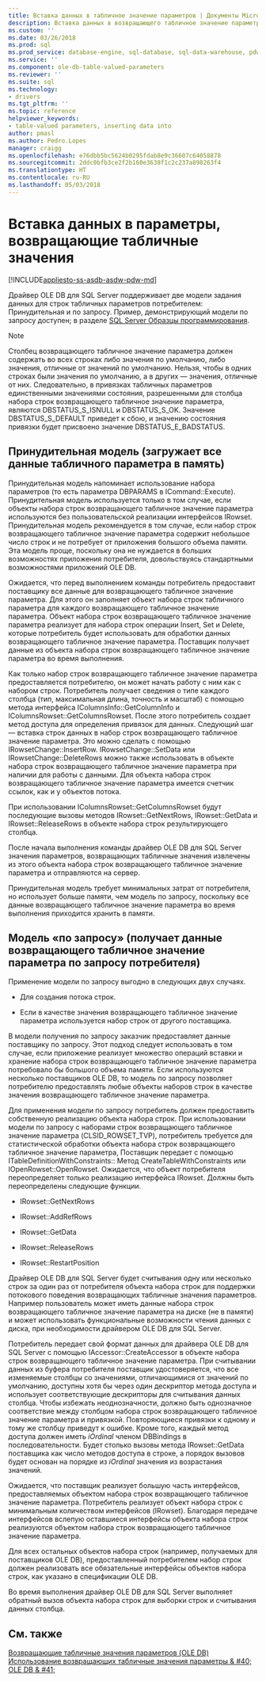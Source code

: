 ```yaml
---
title: Вставка данных в табличное значение параметров | Документы Microsoft
description: Вставка данных в возвращающего табличное значение параметры с помощью драйвер OLE DB для SQL Server
ms.custom: ''
ms.date: 03/26/2018
ms.prod: sql
ms.prod_service: database-engine, sql-database, sql-data-warehouse, pdw
ms.service: ''
ms.component: ole-db-table-valued-parameters
ms.reviewer: ''
ms.suite: sql
ms.technology:
- drivers
ms.tgt_pltfrm: ''
ms.topic: reference
helpviewer_keywords:
- table-valued parameters, inserting data into
author: pmasl
ms.author: Pedro.Lopes
manager: craigg
ms.openlocfilehash: e76dbb5bc5624b0295fdab8e9c36607c64058878
ms.sourcegitcommit: 2ddc0bfb3ce2f2b160e3638f1c2c237a898263f4
ms.translationtype: HT
ms.contentlocale: ru-RU
ms.lasthandoff: 05/03/2018
---
```

# <a name="inserting-data-into-table-valued-parameters"></a>Вставка данных в параметры, возвращающие табличные значения
[!INCLUDE[appliesto-ss-asdb-asdw-pdw-md](../../../includes/appliesto-ss-asdb-asdw-pdw-md.md)]

  Драйвер OLE DB для SQL Server поддерживает две модели задания данных для строк табличных параметров потребителем: Принудительная и по запросу. Пример, демонстрирующий модели по запросу доступен; в разделе [SQL Server Образцы программирования](http://msftdpprodsamples.codeplex.com/).  
  
> [!NOTE]  
>  Столбец возвращающего табличное значение параметра должен содержать во всех строках либо значения по умолчанию, либо значения, отличные от значений по умолчанию. Нельзя, чтобы в одних строках были значения по умолчанию, а в других — значения, отличные от них. Следовательно, в привязках табличных параметров единственными значениями состояния, разрешенными для столбца набора строк возвращающего табличное значение параметра, являются DBSTATUS_S_ISNULL и DBSTATUS_S_OK. Значение DBSTATUS_S_DEFAULT приведет к сбою, и значению состояния привязки будет присвоено значение DBSTATUS_E_BADSTATUS.  
  
## <a name="push-model-loads-all-table-valued-paremeter-data-in-memory"></a>Принудительная модель (загружает все данные табличного параметра в память)  
 Принудительная модель напоминает использование набора параметров (то есть параметра DBPARAMS в ICommand::Execute). Принудительная модель используется только в том случае, если объекты набора строк возвращающего табличное значение параметра используются без пользовательской реализации интерфейсов IRowset. Принудительная модель рекомендуется в том случае, если набор строк возвращающего табличное значение параметра содержит небольшое число строк и не потребует от приложения большого объема памяти. Эта модель проще, поскольку она не нуждается в больших возможностях приложения потребителя, довольствуясь стандартными возможностями приложений OLE DB.  
  
 Ожидается, что перед выполнением команды потребитель предоставит поставщику все данные для возвращающего табличное значение параметра. Для этого он заполняет объект набора строк табличного параметра для каждого возвращающего табличное значение параметра. Объект набора строк возвращающего табличное значение параметра реализует для набора строк операции Insert, Set и Delete, которые потребитель будет использовать для обработки данных возвращающего табличное значение параметра. Поставщик получает данные из объекта набора строк возвращающего табличное значение параметра во время выполнения.  
  
 Как только набор строк возвращающего табличное значение параметра предоставляется потребителю, он может начать работу с ним как с набором строк. Потребитель получает сведения о типе каждого столбца (тип, максимальная длина, точность и масштаб) с помощью метода интерфейса IColumnsInfo::GetColumnInfo и IColumnsRowset::GetColumnsRowset. После этого потребитель создает метод доступа для определения привязок для данных. Следующий шаг — вставка строк данных в набор строк возвращающего табличное значение параметра. Это можно сделать с помощью IRowsetChange::InsertRow. IRowsetChange::SetData или IRowsetChange::DeleteRows можно также использовать в объекте набора строк возвращающего табличное значение параметра при наличии для работы с данными. Для объекта набора строк возвращающего табличное значение параметра имеется счетчик ссылок, как и у объектов потока.  
  
 При использовании IColumnsRowset::GetColumnsRowset будут последующие вызовы методов IRowset::GetNextRows, IRowset::GetData и IRowset::ReleaseRows в объекте набора строк результирующего столбца.  
  
 После начала выполнения команды драйвер OLE DB для SQL Server значения параметров, возвращающих табличные значения извлечены из этого объекта набора строк возвращающего табличное значение параметра и отправляются на сервер.  
  
 Принудительная модель требует минимальных затрат от потребителя, но использует больше памяти, чем модель по запросу, поскольку все данные возвращающего табличное значение параметра во время выполнения приходится хранить в памяти.  
  
## <a name="pull-model-obtaining-table-valued-parameter-data-on-demand-from-the-consumer"></a>Модель «по запросу» (получает данные возвращающего табличное значение параметра по запросу потребителя)  
 Применение модели по запросу выгодно в следующих двух случаях.  
  
-   Для создания потока строк.  
  
-   Если в качестве значения возвращающего табличное значение параметра используется набор строк от другого поставщика.  
  
 В модели получения по запросу заказчик предоставляет данные поставщику по запросу. Этот подход следует использовать в том случае, если приложение реализует множество операций вставки и хранение набора строк возвращающего табличное значение параметра потребовало бы большого объема памяти. Если используются несколько поставщиков OLE DB, то модель по запросу позволяет потребителю предоставлять любые объекты наборов строк в качестве значения возвращающего табличное значение параметра.  
  
 Для применения модели по запросу потребитель должен предоставить собственную реализацию объекта набора строк. При использовании модели по запросу с наборами строк возвращающего табличное значение параметра (CLSID_ROWSET_TVP), потребитель требуется для статистической обработки объекта набора строк возвращающего табличное значение параметра, Поставщик передает с помощью ITableDefinitionWithConstraints:: Метод CreateTableWithConstraints или IOpenRowset::OpenRowset. Ожидается, что объект потребителя переопределяет только реализацию интерфейса IRowset. Должны быть переопределены следующие функции.  
  
-   IRowset::GetNextRows  
  
-   IRowset::AddRefRows  
  
-   IRowset::GetData  
  
-   IRowset::ReleaseRows  
  
-   IRowset::RestartPosition  
  
 Драйвер OLE DB для SQL Server будет считывания одну или несколько строк за один раз от потребителя объекта набора строк для поддержки потокового поведения возвращающих табличные значения параметров. Например пользователь может иметь данные набора строк возвращающего табличное значение параметра на диске (не в памяти) и может использовать функциональные возможности чтения данных с диска, при необходимости драйвером OLE DB для SQL Server.  
  
 Потребитель передает свой формат данных для драйвера OLE DB для SQL Server с помощью IAccessor::CreateAccessor в объекте набора строк возвращающего табличное значение параметра. При считывании данных из буфера потребителя поставщик удостоверяется, что все изменяемые столбцы со значениями, отличающимися от значений по умолчанию, доступны хотя бы через один дескриптор метода доступа и использует соответствующие дескрипторы для считывания данных столбца. Чтобы избежать неоднозначности, должно быть однозначное соответствие между столбцом набора строк возвращающего табличное значение параметра и привязкой. Повторяющиеся привязки к одному и тому же столбцу приведут к ошибке. Кроме того, каждый метод доступа должен иметь *iOrdinal* членом DBBindings в последовательности. Будет столько вызовы метода IRowset::GetData поставщика как число методов доступа в строке, а порядок вызовов будет основан на порядке из *iOrdinal* значения из возрастания значений.  
  
 Ожидается, что поставщик реализует большую часть интерфейсов, предоставляемых объектом набора строк возвращающего табличное значение параметра. Потребитель реализует объект набора строк с минимальным количеством интерфейсов (IRowset). Благодаря передаче интерфейсов вслепую оставшиеся интерфейсы объекта набора строк реализуются объектом набора строк возвращающего табличное значение параметра.  
  
 Для всех остальных объектов набора строк (например, получаемых для поставщиков OLE DB), предоставленный потребителем набор строк должен реализовать все обязательные интерфейсы объектов набора строк, как указано в спецификации OLE DB.  
  
 Во время выполнения драйвер OLE DB для SQL Server выполняет обратный вызов объекта набора строк для выборки строк и считывания данных столбца.  
  
## <a name="see-also"></a>См. также  
 [Возвращающие табличные значения параметров &#40;OLE DB&#41;](../../oledb/ole-db-table-valued-parameters/table-valued-parameters-ole-db.md)   
 [Использование возвращающих табличные значения параметры & #40; OLE DB & #41;](../../oledb/ole-db-how-to/use-table-valued-parameters-ole-db.md)  
  
  
